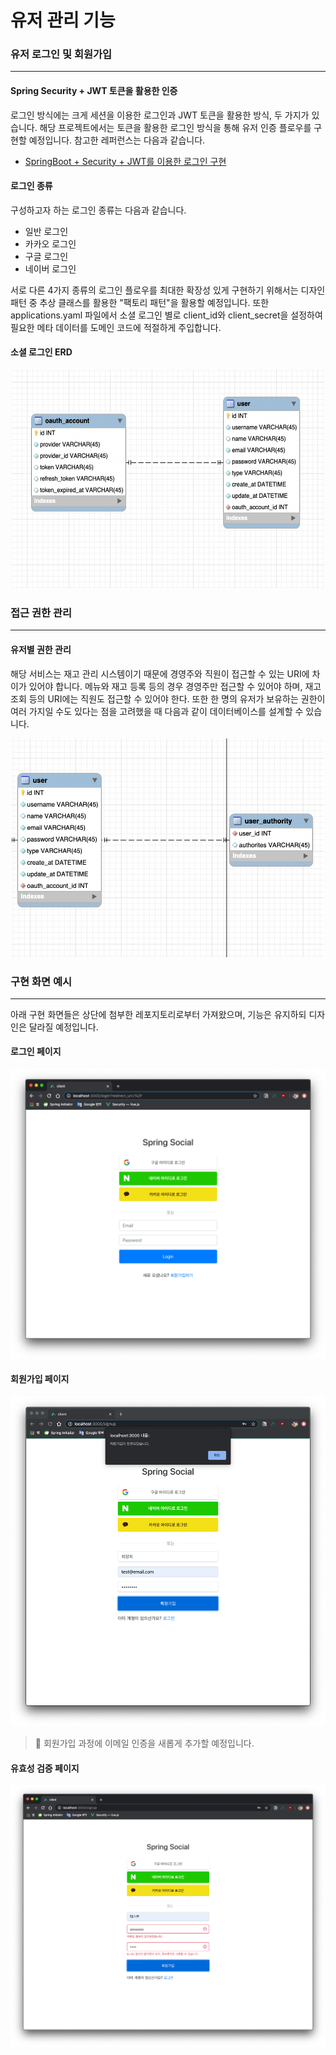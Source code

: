 # 유저 관리 기능



### 유저 로그인 및 회원가입

---

#### Spring Security + JWT 토큰을 활용한 인증

로그인 방식에는 크게 세션을 이용한 로그인과 JWT 토큰을 활용한 방식, 두 가지가 있습니다. 해당 프로젝트에서는 토큰을 활용한 로그인 방식을 통해 유저 인증 플로우를 구현할 예정입니다. 참고한 레퍼런스는 다음과 같습니다.
* [SpringBoot + Security + JWT를 이용한 로그인 구현](https://github.com/changheedev/spring-security-jwt-social)

#### 로그인 종류
구성하고자 하는 로그인 종류는 다음과 같습니다.

* 일반 로그인
* 카카오 로그인
* 구글 로그인
* 네이버 로그인

서로 다른 4가지 종류의 로그인 플로우를 최대한 확장성 있게 구현하기 위해서는 디자인 패턴 중 추상 클래스를 활용한 "팩토리 패턴"을 활용할 예정입니다. 또한 applications.yaml 파일에서 소셜 로그인 별로 client_id와 client_secret을 설정하여 필요한 메타 데이터를 도메인 코드에 적절하게 주입합니다.

#### 소셜 로그인 ERD

<p align="center">
    <img src="Screenshot 2024-03-23 at 10.36.37 PM.png" width="500" height="350"/>
</p>


### 접근 권한 관리

---

#### 유저별 권한 관리

해당 서비스는 재고 관리 시스템이기 때문에 경영주와 직원이 접근할 수 있는 URI에 차이가 있어야 합니다. 메뉴와 재고 등록 등의 경우 경영주만 접근할 수 있어야 하며, 재고 조회 등의 URI에는 직원도 접근할 수 있어야 한다. 또한 한 명의 유저가 보유하는 권한이 여러 가지일 수도 있다는 점을 고려했을 때 다음과 같이 데이터베이스를 설계할 수 있습니다.

<p align="center">
    <img src="Screenshot 2024-03-23 at 10.49.34 PM.png" width="500" height="350"/>
</p>


### 구현 화면 예시

---

아래 구현 화면들은 상단에 첨부한 레포지토리로부터 가져왔으며, 기능은 유지하되 디자인은 달라질 예정입니다.

#### 로그인 페이지

![Alt text](loginpage.png)

#### 회원가입 페이지

![Alt text](signup.png)
> 🎯 회원가입 과정에 이메일 인증을 새롭게 추가할 예정입니다. 

#### 유효성 검증 페이지

![Alt text](validation.png)
